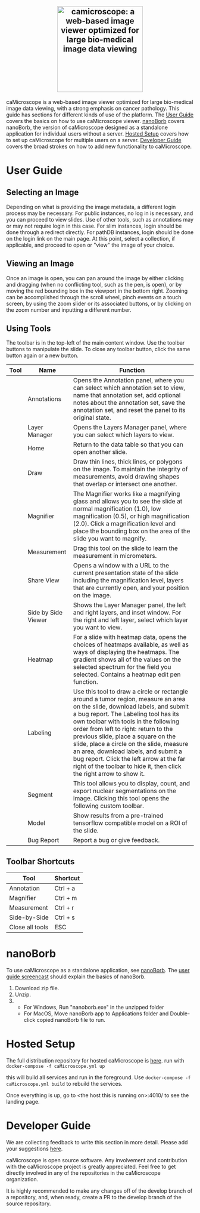 <h2 align="center">
  <a href="http://camicroscope.org/"><img src="https://avatars2.githubusercontent.com/u/12075069?s=400&v=4" style="background-color:rgba(0,0,0,0);" height=230 alt="camicroscope: a web-based image viewer optimized for large bio-medical image data viewing"></a>
</h2>

caMicroscope is a web-based image viewer optimized for large bio-medical image data viewing, with a strong emphasis on cancer pathology.
This guide has sections for different kinds of use of the platform. The [User Guide](#user-guide) covers the basics on how to use caMicroscope viewer. [nanoBorb](#nanoborb) covers nanoBorb, the version of caMicroscope designed as a standalone application for individual users without a server. [Hosted Setup](#hosted-setup) covers how to set up caMicroscope for multiple users on a server. [Developer Guide](#developer-guide) covers the broad strokes on how to add new functionality to caMicroscope.

# User Guide

## Selecting an Image
Depending on what is providing the image metadata, a different login process may be necessary. For public instances, no log in is necessary, and you can proceed to view slides. Use of other tools, such as annotations may or may not require login in this case.
For slim instances, login should be done through a redirect directly. For pathDB instances, login should be done on the login link on the main page.
At this point, select a collection, if applicable, and proceed to open or "view" the image of your choice.

## Viewing an Image
Once an image is open, you can pan around the image by either clicking and dragging (when no conflicting tool, such as the pen, is open), or by moving the red bounding box in the viewport in the bottom right.
Zooming can be accomplished through the scroll wheel, pinch events on a touch screen, by using the zoom slider or its associated buttons, or by clicking on the zoom number and inputting a different number.

## Using Tools
The toolbar is in the top-left of the main content window. Use the toolbar buttons to manipulate the slide. To close any toolbar button, click the same button again or a new button.

| Tool  | Name        | Function  |
| ----- |-------------| -----|
|       | Annotations | Opens the Annotation panel, where you can select which annotation set to view, name that annotation set, add optional notes about the annotation set, save the annotation set, and reset the panel to its original state. |
|       | Layer Manager      | Opens the Layers Manager panel, where you can select which layers to view. |
|       | Home      | Return to the data table so that you can open another slide.|
|       | Draw      |	Draw thin lines, thick lines, or polygons on the image. To maintain the integrity of measurements, avoid drawing shapes that overlap or intersect one another. |
|       | Magnifier      |The Magnifier works like a magnifying glass and allows you to see the slide at normal magnification (1.0), low magnification (0.5), or high magnification (2.0). Click a magnification level and place the bounding box on the area of the slide you want to magnify. |
|       | Measurement      | Drag this tool on the slide to learn the measurement in micrometers. |
|       | Share View      |Opens a window with a URL to the current presentation state of the slide including the magnification level, layers that are currently open, and your position on the image.|
|       | Side by Side Viewer     |Shows the Layer Manager panel, the left and right layers, and inset window. For the right and left layer, select which layer you want to view. |
|       | Heatmap     |	For a slide with heatmap data, opens the choices of heatmaps available, as well as ways of displaying the heatmaps. The gradient shows all of the values on the selected spectrum for the field you selected. Contains a heatmap edit pen function.|
|       | Labeling      |Use this tool to draw a circle or rectangle around a tumor region, measure an area on the slide, download labels, and submit a bug report. The Labeling tool has its own toolbar with tools in the following order from left to right: return to the previous slide, place a square on the slide, place a circle on the slide, measure an area, download labels, and submit a bug report. Click the left arrow at the far right of the toolbar to hide it, then click the right arrow to show it. |
|       | Segment      | This tool allows you to display, count, and export nuclear segmentations on the image. Clicking this tool opens the following custom toolbar. |
|       | Model      | Show results from a pre-trained tensorflow compatible model on a ROI of the slide. |
|       | Bug Report      | Report a bug or give feedback. |


## Toolbar Shortcuts

| Tool         | Shortcut  |
|------------- |-----------|
| Annotation   |  Ctrl + a |
| Magnifier    |  Ctrl + m |
| Measurement    |  Ctrl + r |
| Side-by-Side |  Ctrl + s |
| Close all tools |  ESC   |


# nanoBorb
To use caMicroscope as a standalone application, see [nanoBorb](https://github.com/SBU-BMI/nanoBorb/releases).
The [user guide screencast](https://drive.google.com/open?id=1HkkL5FqEIgi7fzqKijtUhWBPlplh_uHF) should explain the basics of nanoBorb.

1. Download zip file.
2. Unzip.
3.
    * For Windows, Run "nanoborb.exe" in the unzipped folder
    * For MacOS, Move nanoBorb app to Applications folder and Double-click copied nanoBorb file to run.

# Hosted Setup
The full distribution repository for hosted caMicroscope is [here](https://github.com/camicroscope/Distro/).
run with `docker-compose -f caMicroscope.yml up`

this will build all services and run in the foreground.
Use `docker-compose -f caMicroscope.yml build` to rebuild the services.

Once everything is up, go to \<the host this is running on\>:4010/ to see the landing page.

# Developer Guide
We are collecting feedback to write this section in more detail. Please add your suggestions [here](https://github.com/camicroscope/caMicroscope/issues/267).

caMicroscope is open source software. Any involvement and contribution with the caMicroscope project is greatly appreciated. Feel free to get directly involved in any of the repositories in the caMicroscope organization.

It is highly recommended to make any changes off of the develop branch of a repository, and, when ready, create a PR to the develop branch of the source repository.
